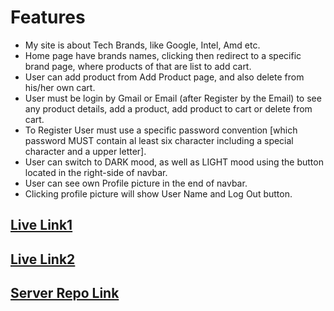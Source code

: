 # Features

  

- My site is about Tech Brands, like   Google, Intel, Amd etc.
- Home page have brands names, clicking then redirect to a specific brand page, where products of that are list to add cart.
- User can add product from Add Product page, and also delete from his/her own cart.
- User must be login by Gmail or Email (after Register by the Email) to see any product details, add a product, add product to cart or delete from cart.
-  To Register User must use a specific password convention [which password MUST contain al least six character including a special character and a upper letter].
- User can switch to DARK mood, as well as LIGHT mood using the button located in the right-side of navbar.
- User can see own Profile picture in the end of navbar.
- Clicking profile picture will show User Name and Log Out button.



  

## [Live Link1](https://mern-brand-shop.firebaseapp.com/)
 
## [Live Link2](https://mern-brand-shop.web.app/)
## [Server Repo Link](https://github.com/AlfredGomes23/brand-shop-server)